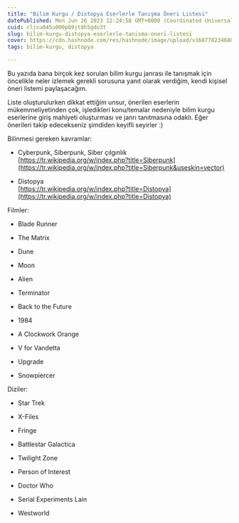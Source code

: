 ```yaml
---
title: "Bilim Kurgu / Distopya Eserlerle Tanışma Öneri Listesi"
datePublished: Mon Jun 26 2023 12:24:58 GMT+0000 (Coordinated Universal Time)
cuid: cljcu045u000p09jt8h5gdo3t
slug: bilim-kurgu-distopya-eserlerle-tanisma-oneri-listesi
cover: https://cdn.hashnode.com/res/hashnode/image/upload/v1687782346803/f10edd4c-572c-4fa0-8191-2d4e9eddb471.jpeg
tags: bilim-kurgu, distopya

---
```


Bu yazıda bana birçok kez sorulan bilim kurgu janrası ile tanışmak için öncelikle neler izlemek gerekli sorusuna yanıt olarak verdiğim, kendi kişisel öneri listemi paylaşacağım.

Liste oluşturulurken dikkat ettiğim unsur, önerilen eserlerin mükemmeliyetinden çok, işledikleri konu/temalar nedeniyle bilim kurgu eserlerine giriş mahiyeti oluşturması ve janrı tanıtmasına odaklı. Eğer önerileri takip edecekseniz şimdiden keyifli seyirler :)

Bilinmesi gereken kavramlar:

* Cyberpunk, Siberpunk, Siber çılgınlık  
    [https://tr.wikipedia.org/w/index.php?title=Siberpunk](https://tr.wikipedia.org/w/index.php?title=Siberpunk&useskin=vector)
    
* Distopya  
    [https://tr.wikipedia.org/w/index.php?title=Distopya](https://tr.wikipedia.org/w/index.php?title=Distopya)
    

Filmler:

* Blade Runner
    
* The Matrix
    
* Dune
    
* Moon
    
* Alien
    
* Terminator
    
* Back to the Future
    
* 1984
    
* A Clockwork Orange
    
* V for Vandetta
    
* Upgrade
    
* Snowpiercer
    

Diziler:

* Star Trek
    
* X-Files
    
* Fringe
    
* Battlestar Galactica
    
* Twilight Zone
    
* Person of Interest
    
* Doctor Who
    
* Serial Experiments Lain
    
* Westworld